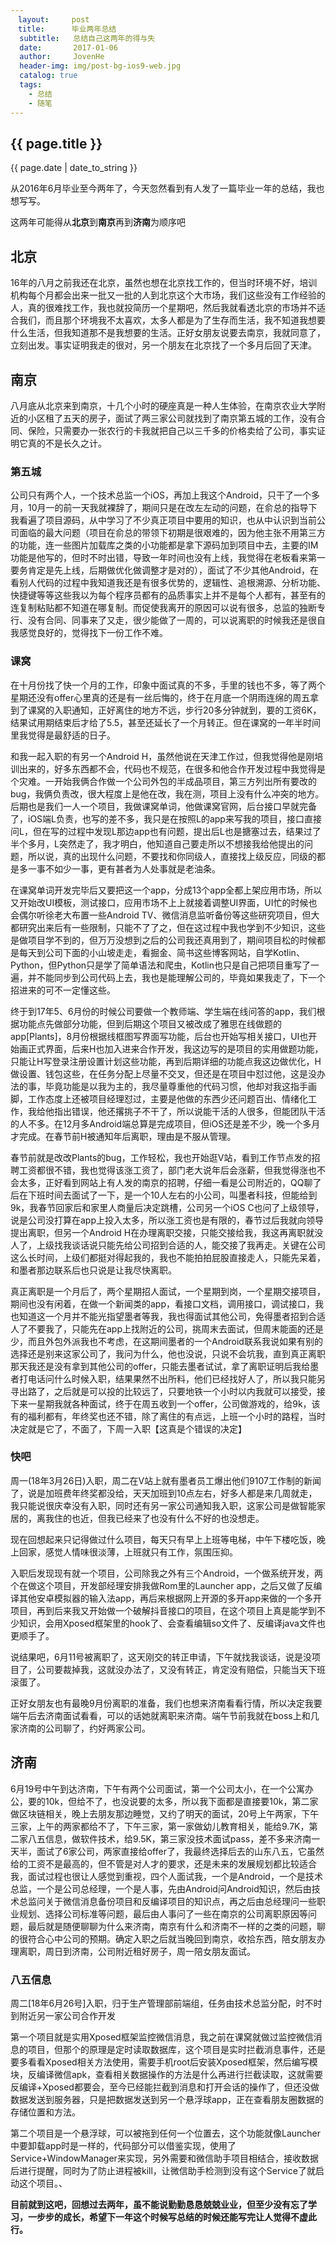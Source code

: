 ```yaml
---
　layout:     post
　title:      毕业两年总结
  subtitle:   总结自己这两年的得与失
  date:       2017-01-06
  author:     JovenHe
  header-img: img/post-bg-ios9-web.jpg
  catalog: true
  tags:
    - 总结
    - 随笔
---
```


## {{ page.title }}

{{ page.date | date_to_string }}



从2016年6月毕业至今两年了，今天忽然看到有人发了一篇毕业一年的总结，我也想写写。

这两年可能得从**北京**到**南京**再到**济南**为顺序吧

## 北京

16年的八月之前我还在北京，虽然也想在北京找工作的，但当时环境不好，培训机构每个月都会出来一批又一批的人到北京这个大市场，我们这些没有工作经验的人，真的很难找工作，我也就投简历一个星期吧，然后我就看透北京的市场并不适合我们，而且那个环境我不太喜欢，太多人都是为了生存而生活，我不知道我想要什么生活，但我知道那不是我想要的生活。正好女朋友说要去南京，我就同意了，立刻出发。事实证明我走的很对，另一个朋友在北京找了一个多月后回了天津。

## 南京

八月底从北京来到南京，十几个小时的硬座真是一种人生体验，在南京农业大学附近的小区租了五天的房子，面试了两三家公司就找到了南京第五城的工作，没有合同、保险，只需要办一张农行的卡我就把自己以三千多的价格卖给了公司，事实证明它真的不是长久之计。

### 第五城

公司只有两个人，一个技术总监一个iOS，再加上我这个Android，只干了一个多月，10月一的前一天我就裸辞了，期间只是在改左左动的问题，在俞总的指导下我看遍了项目源码，从中学习了不少真正项目中要用的知识，也从中认识到当前公司面临的最大问题（项目在俞总的带领下初期是很艰难的，因为他主张不用第三方的功能，连一些图片加载库之类的小功能都是拿下源码加到项目中去，主要的IM功能是他写的，但时不时出错，导致一年时间也没有上线，我觉得在老板看来第一要务肯定是先上线，后期做优化做调整才是对的），面试了不少其他Android，在看别人代码的过程中我知道我还是有很多优势的，逻辑性、追根溯源、分析功能、快捷键等等这些我以为每个程序员都有的品质事实上并不是每个人都有，甚至有的连复制粘贴都不知道在哪复制。而促使我离开的原因可以说有很多，总监的独断专行、没有合同、同事来了又走，很少能做了一周的，可以说离职的时候我还是很自我感觉良好的，觉得找下一份工作不难。

### 课窝

在十月份找了快一个月的工作，印象中面试真的不多，手里的钱也不多，等了两个星期还没有offer心里真的还是有一丝后悔的，终于在月底一个阴雨连绵的周五拿到了课窝的入职通知，正好离住的地方不远，步行20多分钟就到，要的工资6K，结果试用期结束后才给了5.5，甚至还延长了一个月转正。但在课窝的一年半时间里我觉得是最舒适的日子。

和我一起入职的有另一个Android H，虽然他说在天津工作过，但我觉得他是刚培训出来的，好多东西都不会，代码也不规范，在很多和他合作开发过程中我觉得是个灾难。一开始我俩合作做一个公司外包的半成品项目，第三方列出所有要改的bug，我俩负责改，很大程度上是他在改，我在测，项目上没有什么冲突的地方。后期也是我们一人一个项目，我做课窝单词，他做课窝官网，后台接口早就完备了，iOS端L负责，也写的差不多，我只是在按照L的app来写我的项目，接口直接问L，但在写的过程中发现L那边app也有问题，提出后L也是搪塞过去，结果过了半个多月，L突然走了，我才明白，他知道自己要走所以不想接我给他提出的问题，所以说，真的出现什么问题，不要找和你同级人，直接找上级反应，同级的都是多一事不如少一事，更有甚者为人处事就是老油条。

在课窝单词开发完毕后又要把这一个app，分成13个app全都上架应用市场，所以又开始改UI模板，测试接口，应用市场不上上就接着调整UI界面，UI忙的时候也会偶尔听徐老大布置一些Android TV、微信消息监听备份等这些研究项目，但大都研究出来后有一些限制，只能不了了之，但在这过程中我也学到不少知识，这些是做项目学不到的，但万万没想到之后的公司我还真用到了，期间项目松的时候都是每天到公司下面的小山坡走走，看掘金、简书这些博客网站，自学Kotlin、Python，但Python只是学了简单语法和爬虫，Kotlin也只是自己把项目重写了一遍，并不能同步到公司代码上去，我也是能理解公司的，毕竟如果我走了，下一个招进来的可不一定懂这些。

终于到17年5、6月份的时候公司要做一个教师端、学生端在线问答的app，我们根据功能点先做部分功能，但到后期这个项目又被改成了雅思在线做题的app[Plants]，8月份根据线框图写界面写功能，后台也开始写相关接口，UI也开始画正式界面，后来H也加入进来合作开发，我这边写的是项目的实用做题功能，只能让H写登录注册设置计划这些功能，再到后期详细的功能点我这边做优化，H做设置、钱包这些，在任务分配上尽量不交叉，但还是在项目中怼过他，这是没办法的事，毕竟功能是以我为主的，我尽量尊重他的代码习惯，他却对我这指手画脚，工作态度上还被项目经理怼过，主要是他做的东西少还问题百出、情绪化工作，我给他指出错误，他还撂挑子不干了，所以说能干活的人很多，但能团队干活的人不多。在12月多Android端总算是完成项目，但iOS还是差不少，晚一个多月才完成。在春节前H被通知年后离职，理由是不服从管理。

春节前就是改改Plants的bug，工作轻松，我也开始逛V站，看到工作节点发的招聘工资都很不错，我也觉得该涨工资了，部门老大说年后会涨薪，但我觉得涨也不会太多，正好看到网站上有人发的南京的招聘，仔细一看是公司附近的，QQ聊了后在下班时间去面试了一下，是一个10人左右的小公司，叫墨者科技，但能给到9k，我春节回家后和家里人商量后决定跳槽，公司另一个iOS C也问了上级领导，说是公司没打算在app上投入太多，所以涨工资也是有限的，春节过后我就向领导提出离职，但另一个Android H在办理离职交接，只能交接给我，我这再离职就没人了，上级找我谈话说只能先给公司招到合适的人，能交接了我再走。关键在公司这么长时间，上级们都挺对得起我的，我也不能拍拍屁股直接走人，只能先呆着，和墨者那边联系后也只说是让我尽快离职。

真正离职是一个月后了，两个星期招人面试，一个星期到岗，一个星期交接项目，期间也没有闲着，在做一个新闻类的app，看接口文档，调用接口，调试接口，我也知道这一个月并不能光指望墨者等我，我也得面试其他公司，免得墨者招到合适人了不要我了，只能先在app上找附近的公司，挑周末去面试，但周末能面的还是少，而且外包外派我也不考虑，在这期间墨者的一个Android联系我说如果有别的选择还是别来这家公司了，我问为什么，他也没说，只说不会坑我，直到真正离职那天我还是没有拿到其他公司的offer，只能去墨者试试，拿了离职证明后我给墨者打电话问什么时候入职，结果果然不出所料，他们已经找好人了，所以我只能另寻出路了，之后就是可以投的比较远了，只要地铁一个小时以内我就可以接受，接下来一星期我就各种面试，终于在周五收到一个offer，公司做游戏的，给9k，该有的福利都有，年终奖也还不错，除了离住的有点远，上班一个小时的路程，当时决定就是它了，不面了，下周一入职【这真是个错误的决定】

### 快吧

周一(18年3月26日)入职，周二在V站上就有墨者员工爆出他们9107工作制的新闻了，说是加班费年终奖都没给，天天加班到10点左右，好多人都是来几周就走，我只能说很庆幸没有入职，同时还有另一家公司通知我入职，这家公司是做智能家居的，离我住的也近，但我已经来了也没有什么不好的也没想走。

现在回想起来只记得做过什么项目，每天只有早上上班等电梯，中午下楼吃饭，晚上回家，感觉人情味很淡薄，上班就只有工作，氛围压抑。

入职后发现现有就一个项目，公司除我之外有三个Android，一个做系统开发，两个在做这个项目，开发部经理安排我做Rom里的Launcher app，之后又做了反编译其他安卓模拟器的输入法app，再后来根据网上开源的多开app来做的一个多开项目，再到后来我又开始做一个破解抖音接口的项目，在这个项目上真是能学到不少知识，会用Xposed框架里的hook了、会查看编辑so文件了、反编译java文件也更顺手了。

说结果吧，6月11号被离职了，这天刚交的转正申请，下午就找我谈话，说是没项目了，公司要裁掉我，这就没办法了，又没有转正，肯定没有赔偿，只能当天下班滚蛋了。

正好女朋友也有最晚9月份离职的准备，我们也想来济南看看行情，所以决定我要端午后去济南面试看看，可以的话她就离职来济南。端午节前我就在boss上和几家济南的公司聊了，约好两家公司。

## 济南

6月19号中午到达济南，下午有两个公司面试，第一个公司太小，在一个公寓办公，要的10k，但给不了，也没说要的太多，所以我下面都是直接要10k，第二家做区块链相关，晚上去朋友那边睡觉，又约了明天的面试，20号上午两家，下午三家，上午的两家都给不了，下午三家，第一家做幼儿教育相关，能给9.7K，第二家八五信息，做软件技术，给9.5K，第三家没技术面试pass，差不多来济南一天半，面试了6家公司，两家直接给offer了，我最终选择后去的山东八五，它虽然给的工资不是最高的，但不管是对人才的要求，还是未来的发展规划都比较适合我，面试过程也很让人感觉到重视，四个人面试我，一个是Android，一个是技术总监，一个是公司总经理，一个是人事，先由Android问Android知识，然后由技术总监问关于微信消息备份项目和反编译项目的知识点，再之后由总经理问一些职业规划、选择公司标准等问题，最后由人事问了一些在南京的公司离职原因等问题，最后就是随便聊聊为什么来济南，南京有什么和济南不一样的之类的问题，聊的很符合心中公司的预期。确定入职之后就当晚回到南京，收拾东西，陪女朋友办理离职，周日到济南，公司附近租好房子，周一陪女朋友面试。

### 八五信息

周二[18年6月26号]入职，归于生产管理部前端组，任务由技术总监分配，时不时到附近另一家公司合作开发

第一个项目就是实用Xposed框架监控微信消息，我之前在课窝就做过监控微信消息的项目，但那个的原理是定时读取数据库，这个项目是实时拦截消息事件，还是要多看看Xposed相关方法使用，需要手机root后安装Xposed框架，然后编写模块，反编译微信apk，查看相关数据操作的方法是什么再进行拦截读取，这就需要反编译+Xposed都要会，至今已经能拦截到消息和打开会话的操作了，但还没做数据发送到服务器，只是把数据发送到另一个悬浮球app，正在查看朋友圈数据的存储位置和方法。

第二个项目是一个悬浮球，可以被拖到任何一个位置去，这个功能就像Launcher中要卸载app时是一样的，代码部分可以借鉴实现，使用了Service+WindowManager来实现，另外需要和微信助手项目相结合，接收数据后进行提醒，同时为了防止进程被kill，让微信助手检测到没有这个Service了就启动这个项目。、

**目前就到这吧，回想过去两年，虽不能说勤勤恳恳兢兢业业，但至少没有忘了学习，一步步的成长，希望下一年这个时候写总结的时候还能写完让人觉得不虚此行。**

